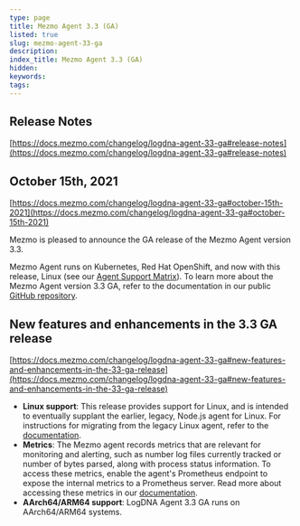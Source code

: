 ```yaml
---
type: page
title: Mezmo Agent 3.3 (GA)
listed: true
slug: mezmo-agent-33-ga
description: 
index_title: Mezmo Agent 3.3 (GA)
hidden: 
keywords: 
tags: 
---
```


## Release Notes

[https://docs.mezmo.com/changelog/logdna-agent-33-ga#release-notes](https://docs.mezmo.com/changelog/logdna-agent-33-ga#release-notes)

## October 15th, 2021

[https://docs.mezmo.com/changelog/logdna-agent-33-ga#october-15th-2021](https://docs.mezmo.com/changelog/logdna-agent-33-ga#october-15th-2021)

Mezmo is pleased to announce the GA release of the Mezmo Agent version 3.3.

Mezmo Agent runs on Kubernetes, Red Hat OpenShift, and now with this release, Linux (see our [Agent Support Matrix](https://docs.logdna.com/docs/logdna-agent-support-matrix?__hstc=220250695.ba31ea1a08c89e25ee6fbaf2f53b3930.1655751609988.1657736784060.1657742944328.5&amp;__hssc=220250695.1.1657742944328&amp;__hsfp=501963141)). To learn more about the Mezmo Agent version 3.3 GA, refer to the documentation in our public [GitHub repository](https://github.com/logdna/logdna-agent-v2/tree/3.3.0).

## New features and enhancements in the 3.3 GA release

[https://docs.mezmo.com/changelog/logdna-agent-33-ga#new-features-and-enhancements-in-the-33-ga-release](https://docs.mezmo.com/changelog/logdna-agent-33-ga#new-features-and-enhancements-in-the-33-ga-release)

- **Linux support**: This release provides support for Linux, and is intended to eventually supplant the earlier, legacy, Node.js agent for Linux. For instructions for migrating from the legacy Linux agent, refer to the [documentation](https://github.com/logdna/logdna-agent-v2/blob/3.3/docs/LINUX.md).
- **Metrics**: The Mezmo agent records metrics that are relevant for monitoring and alerting, such as number log files currently tracked or number of bytes parsed, along with process status information. To access these metrics, enable the agent's Prometheus endpoint to expose the internal metrics to a Prometheus server. Read more about accessing these metrics in our [documentation](https://github.com/logdna/logdna-agent-v2/blob/3.3/docs/INTERNAL_METRICS.md).
- **AArch64/ARM64 support**: LogDNA Agent 3.3 GA runs on AArch64/ARM64 systems.